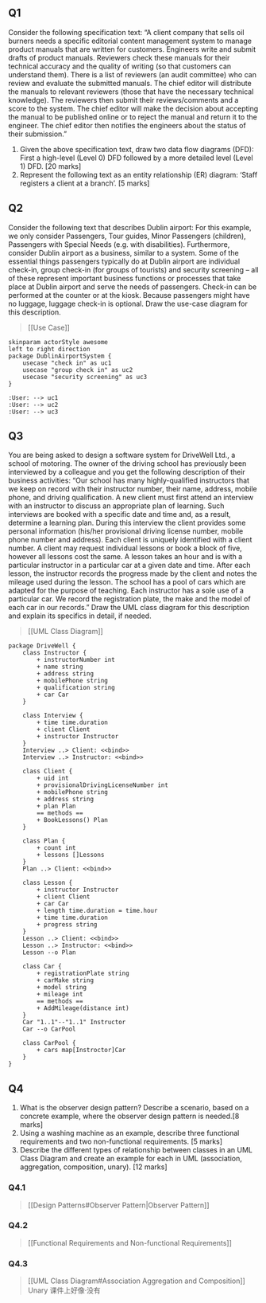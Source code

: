 ## Q1

Consider the following specification text: “A client company that sells oil burners needs a specific editorial content management system to manage product manuals that are written for customers. Engineers write and submit drafts of product manuals. Reviewers check these manuals for their technical accuracy and the quality of writing (so that customers can understand them). There is a list of reviewers (an audit committee) who can review and evaluate the submitted manuals. The chief editor will distribute the manuals to relevant reviewers (those that have the necessary technical knowledge). The reviewers then submit their reviews/comments and a score to the system. The chief editor will make the decision about accepting the manual to be published online or to reject the manual and return it to the engineer. The chief editor then notifies the engineers about the status of their submission.”
1. Given the above specification text, draw two data flow diagrams (DFD): First a high-level (Level 0) DFD followed by a more detailed level (Level 1) DFD. [20 marks]
2. Represent the following text as an entity relationship (ER) diagram: ‘Staff registers a client at a branch’. [5 marks]


## Q2

Consider the following text that describes Dublin airport: For this example, we only consider Passengers, Tour guides, Minor Passengers (children), Passengers with Special Needs (e.g. with disabilities). Furthermore, consider Dublin airport as a business, similar to a system. Some of the essential things passengers typically do at Dublin airport are individual check-in, group check-in (for groups of tourists) and security screening – all of these represent important business functions or processes that take place at Dublin airport and serve the needs of passengers. Check-in can be performed at the counter or at the kiosk. Because passengers might have no luggage, luggage check-in is optional.
Draw the use-case diagram for this description.

> [[Use Case]]

```puml
skinparam actorStyle awesome
left to right direction
package DublinAirportSystem {
	usecase "check in" as uc1
	usecase "group check in" as uc2
	usecase "security screening" as uc3
}

:User: --> uc1
:User: --> uc2
:User: --> uc3
```


## Q3

You are being asked to design a software system for DriveWell Ltd., a school of motoring. The owner of the driving school has previously been interviewed by a colleague and you get the following description of their business activities:
“Our school has many highly-qualified instructors that we keep on record with their instructor number, their name, address, mobile phone, and driving qualification. A new client must first attend an interview with an instructor to discuss an appropriate plan of learning. Such interviews are booked with a specific date and time and, as a result, determine a learning plan. During this interview the client provides some personal information (his/her provisional driving license number, mobile phone number and address). Each client is uniquely identified with a client number. A client may request individual lessons or book a block of five, however all lessons cost the same. A lesson takes an hour and is with a particular instructor in a particular car at a given date and time. After each lesson, the instructor records the progress made by the client and notes the mileage used during the lesson. The school has a pool of cars which are adapted for the purpose of teaching. Each instructor has a sole use of a particular car. We record the registration plate, the make and the model of each car in our records.”
Draw the UML class diagram for this description and explain its specifics in
detail, if needed.

> [[UML Class Diagram]]

```puml
package DriveWell {
	class Instructor {
		+ instructorNumber int
		+ name string
		+ address string
		+ mobilePhone string
		+ qualification string
		+ car Car
	}
	
	class Interview {
		+ time time.duration
		+ client Client
		+ instructor Instructor
	}
	Interview ..> Client: <<bind>>
	Interview ..> Instructor: <<bind>>
	
	class Client {
		+ uid int
		+ provisionalDrivingLicenseNumber int
		+ mobilePhone string
		+ address string
		+ plan Plan
		== methods ==
		+ BookLessons() Plan
	}
	
	class Plan {
		+ count int
		+ lessons []Lessons
	}
	Plan ..> Client: <<bind>>
	
	class Lesson {
		+ instructor Instructor
		+ client Client
		+ car Car
		+ length time.duration = time.hour
		+ time time.duration
		+ progress string
	}
	Lesson ..> Client: <<bind>>
	Lesson ..> Instructor: <<bind>>
	Lesson --o Plan
	
	class Car {
		+ registrationPlate string
		+ carMake string
		+ model string
		+ mileage int
		== methods ==
		+ AddMileage(distance int)
	}
	Car "1..1"--"1..1" Instructor
	Car --o CarPool
	
	class CarPool {
		+ cars map[Instroctor]Car
	}
}
```


## Q4

1. What is the observer design pattern? Describe a scenario, based on a concrete example, where the observer design pattern is needed.[8 marks]
2. Using a washing machine as an example, describe three functional requirements and two non-functional requirements. [5 marks]
3. Describe the different types of relationship between classes in an UML Class Diagram and create an example for each in UML (association, aggregation, composition, unary). [12 marks]

### Q4.1

> [[Design Patterns#Observer Pattern|Observer Pattern]]

### Q4.2

> [[Functional Requirements and Non-functional Requirements]]

### Q4.3

> [[UML Class Diagram#Association Aggregation and Composition]]  
> Unary 课件上好像·没有